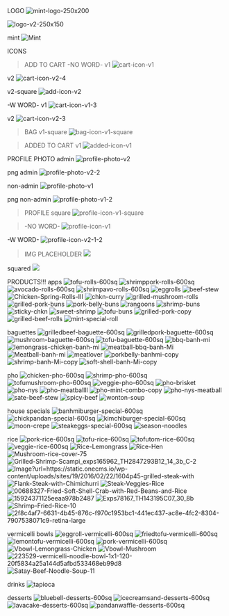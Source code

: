 LOGO
<img src="https://i.ibb.co/zxB68bW/mint-logo-250x200.png"
    alt="mint-logo-250x200" className="logo" />

<img src="https://i.ibb.co/B6NjcdZ/logo-v2.png" alt="logo-v2-250x150" className="logo"/>

mint
<img src="https://i.ibb.co/SXbTZS6/Mint.png" alt="Mint" />

ICONS

> ADD TO CART
> -NO WORD-
> v1
> <img src="https://i.ibb.co/bXrZxf2/cart-icon-v1.png" alt="cart-icon-v1" className="icon" />

v2
<img src="https://i.ibb.co/NWLbTTX/cart-icon-v2-4.png" 
    alt="cart-icon-v2-4" className="icon" />

v2-square
<img src="https://i.ibb.co/642vNF2/add-icon-v2.png" alt="add-icon-v2" className="add-icon"/>

-W WORD-
v1
<img src="https://i.ibb.co/CVNy5Sc/cart-icon-v1-3.png" alt="cart-icon-v1-3" className="icon" />

v2
<img src="https://i.ibb.co/kS94K9m/cart-icon-v2-3.png" 
    alt="cart-icon-v2-3" className="icon" />

> BAG
> v1-square
> <img src="https://i.ibb.co/FXNrrrQ/bag-icon-v1-square.png" alt="bag-icon-v1-square" className="icon" />

> ADDED TO CART
> v1
> <img src="https://i.ibb.co/ThJcsp3/added-icon-v1.png" alt="added-icon-v1" className="added" />

PROFILE PHOTO
admin
<img src="https://i.ibb.co/bb78Jdn/profile-photo-v2.jpg" alt="profile-photo-v2" className="profile" />

png admin
<img src="https://i.ibb.co/mSk5ccF/profile-photo-v2-2.png" alt="profile-photo-v2-2" className="profile" />

non-admin
<img src="https://i.ibb.co/XW4NRZs/profile-photo-v1.jpg" alt="profile-photo-v1" className="profile" />

png non-admin
<img src="https://i.ibb.co/SN7D905/profile-photo-v1-2.png" alt="profile-photo-v1-2" className="profile" />

> PROFILE
> square
> <img src="https://i.ibb.co/hM7Xn0g/profile-icon-v1-square.png" alt="profile-icon-v1-square" className="icon" />

> -NO WORD-
> <img src="https://i.ibb.co/vxsQDTG/profile-icon-v1.png" alt="profile-icon-v1" className="icon"/>

-W WORD-
<img src="https://i.ibb.co/yhrzqjP/profile-icon-v2-1-2.png" 
    alt="profile-icon-v2-1-2" className="icon" />

> IMG PLACEHOLDER
> <img src="https://i.imgur.com/mrDgNC5.gif" className="placeholder"/>

squared
<img src="https://i.imgur.com/ZZiMrz0.gif" className="placeholder"/>

PRODUCTS!!!
apps
<img src="https://i.ibb.co/sJszfdz/tofu-rolls-600sq.jpg" alt="tofu-rolls-600sq" />
<img src="https://i.ibb.co/PrF1Dv9/shrimppork-rolls-600sq.jpg" alt="shrimppork-rolls-600sq" />
<img src="https://i.ibb.co/g6nRL71/avocado-rolls-600sq.jpg" alt="avocado-rolls-600sq" />
<img src="https://i.ibb.co/pXQ3TxB/shrimpavo-rolls-600sq.jpg" alt="shrimpavo-rolls-600sq" />
<img src="https://i.ibb.co/r6HB2nG/eggrolls.jpg" alt="eggrolls"/>
<img src="https://i.ibb.co/h8vfSww/beef-stew.jpg" alt="beef-stew"/>
<img src="https://i.ibb.co/2SPgBwZ/Chicken-Spring-Rolls-III.jpg" alt="Chicken-Spring-Rolls-III"/>
<img src="https://i.ibb.co/qxLDRdy/chkn-curry.jpg" alt="chkn-curry"/>
<img src="https://i.ibb.co/7nCBFCZ/grilled-mushroom-rolls.png" alt="grilled-mushroom-rolls"/>
<img src="https://i.ibb.co/BVqtGZB/grilled-pork-buns.jpg" alt="grilled-pork-buns"/>
<img src="https://i.ibb.co/TbLWj8h/pork-belly-buns.jpg" alt="pork-belly-buns"/>
<img src="https://i.ibb.co/vJDn0WQ/rangoons.jpg" alt="rangoons"/>
<img src="https://i.ibb.co/xYrpMY6/shrimp-buns.jpg" alt="shrimp-buns"/>
<img src="https://i.ibb.co/grTK1VH/sticky-chkn.jpg" alt="sticky-chkn"/>
<img src="https://i.ibb.co/n74771Y/sweet-shrimp.jpg" alt="sweet-shrimp"/>
<img src="https://i.ibb.co/qWyc1kg/tofu-buns.jpg" alt="tofu-buns"/>
<img src="https://i.ibb.co/kqPCnv6/grilled-pork-copy.png" alt="grilled-pork-copy"/>
<img src="https://i.ibb.co/f4bF8Ft/grilled-beef-rolls.jpg" alt="grilled-beef-rolls"/>
<img src="https://i.ibb.co/BqD4TV0/mint-special-roll.jpg" alt="mint-special-roll"/>

baguettes
<img src="https://i.ibb.co/4f5bZJN/grilledbeef-baguette-600sq.jpg" alt="grilledbeef-baguette-600sq" />
<img src="https://i.ibb.co/Ms5m16s/grilledpork-baguette-600sq.jpg" alt="grilledpork-baguette-600sq" />
<img src="https://i.ibb.co/pw8HFsm/mushroom-baguette-600sq.jpg" alt="mushroom-baguette-600sq" />
<img src="https://i.ibb.co/fnSGPHm/tofu-baguette-600sq.jpg" alt="tofu-baguette-600sq" />
<img src="https://i.ibb.co/vLrQ89Y/bbq-banh-mi.jpg" alt="bbq-banh-mi">
<img src="https://i.ibb.co/yYWm8zK/lemongrass-chicken-banh-mi.jpg" alt="lemongrass-chicken-banh-mi">
<img src="https://i.ibb.co/tJC3nMG/meatball-bbq-banh-Mi.jpg" alt="meatball-bbq-banh-Mi">
<img src="https://i.ibb.co/yNTFqfw/Meatball-banh-mi.jpg" alt="Meatball-banh-mi">
<img src="https://i.ibb.co/G2f4RX7/meatlover.jpg" alt="meatlover">
<img src="https://i.ibb.co/hdhR3dZ/porkbelly-banhmi-copy.png" alt="porkbelly-banhmi-copy">
<img src="https://i.ibb.co/pxL6Zkk/shrimp-banh-Mi-copy.png" alt="shrimp-banh-Mi-copy">
<img src="https://i.ibb.co/v1TKMTk/soft-shell-banh-Mi-copy.png" alt="soft-shell-banh-Mi-copy">

pho
<img src="https://i.ibb.co/Yty7801/chicken-pho-600sq.jpg" alt="chicken-pho-600sq" />
<img src="https://i.ibb.co/xDvcTXj/shrimp-pho-600sq.jpg" alt="shrimp-pho-600sq" />
<img src="https://i.ibb.co/YD06QWV/tofumushroom-pho-600sq.jpg" alt="tofumushroom-pho-600sq" />
<img src="https://i.ibb.co/mHsP0ZP/veggie-pho-600sq.jpg" alt="veggie-pho-600sq" />
<img src="https://i.ibb.co/QbLpt8S/pho-brisket.jpg" alt="pho-brisket">
<img src="https://i.ibb.co/FK4h4wz/pho-nys.jpg" alt="pho-nys"/>
<img src="https://i.ibb.co/jWK8Pyc/pho-meatballll.jpg" alt="pho-meatballll">
<img src="https://i.ibb.co/7jgBYTM/pho-mint-combo-copy.png" alt="pho-mint-combo-copy">
<img src="https://i.ibb.co/hLkB0sm/pho-nys-meatball.jpg" alt="pho-nys-meatball">
<img src="https://i.ibb.co/0q15SCw/sate-beef-stew.jpg" alt="sate-beef-stew">
<img src="https://i.ibb.co/Yk1CLxR/spicy-beef.jpg" alt="spicy-beef">
<img src="https://i.ibb.co/KrftxQd/wonton-soup.jpg" alt="wonton-soup">

house specials
<img src="https://i.ibb.co/0CbPpVv/banhmiburger-special-600sq.jpg" alt="banhmiburger-special-600sq" />
<img src="https://i.ibb.co/J7cKTJ8/chickpandan-special-600sq.jpg" alt="chickpandan-special-600sq" />
<img src="https://i.ibb.co/wQCvTLf/kimchiburger-special-600sq.jpg" alt="kimchiburger-special-600sq" />
<img src="https://i.ibb.co/p2s8ZRr/moon-crepe.jpg" alt="moon-crepe">
<img src="https://i.ibb.co/Gc9R5Qk/steakeggs-special-600sq.jpg" alt="steakeggs-special-600sq" />
<img src="https://i.ibb.co/fNmswbR/season-noodles.jpg" alt="season-noodles">

rice
<img src="https://i.ibb.co/5KgvCLH/pork-rice-600sq.jpg" alt="pork-rice-600sq" />
<img src="https://i.ibb.co/xsBNYrc/tofu-rice-600sq.jpg" alt="tofu-rice-600sq" />
<img src="https://i.ibb.co/Vt6BXb2/tofutom-rice-600sq.jpg" alt="tofutom-rice-600sq" />
<img src="https://i.ibb.co/0jVmfNx/veggie-rice-600sq.jpg" alt="veggie-rice-600sq" />
<img src="https://i.ibb.co/rpwxSJv/Rice-Lemongrass.jpg" alt="Rice-Lemongrass" />
<img src="https://i.ibb.co/XxHkmR9/Rice-Hen.jpg" alt="Rice-Hen" />
<img src="https://i.ibb.co/Fs48yfz/Mushroom-rice-cover-75.jpg" alt="Mushroom-rice-cover-75" />
<img src="https://i.ibb.co/ZStk1MC/Grilled-Shrimp-Scampi-exps165962-TH2847293-B12-14-3b-C-2.jpg" alt="Grilled-Shrimp-Scampi_exps165962_TH2847293B12_14_3b_C-2" />
<img src="https://i.ibb.co/mHqfWrC/Image-url-https-static-onecms-io-wp-content-uploads-sites-19-2016-02-22-1604p45-grilled-steak-with.jpg" alt="Image?url=https://static.onecms.io/wp-content/uploads/sites/19/2016/02/22/1604p45-grilled-steak-with" />
<img src="https://i.ibb.co/3fHRCYB/Flank-Steak-with-Chimichurri.jpg" alt="Flank-Steak-with-Chimichurri" />
<img src="https://i.ibb.co/qd4HsV2/Steak-Veggies-Rice.jpg" alt="Steak-Veggies-Rice" />
<img src="https://i.ibb.co/8jYG3MK/00688327-Fried-Soft-Shell-Crab-with-Red-Beans-and-Rice.jpg" alt="00688327-Fried-Soft-Shell-Crab-with-Red-Beans-and-Rice" />
<img src="https://i.ibb.co/NynjfDs/15924371125eeaa978b2487.jpg" alt="15924371125eeaa978b2487" />
<img src="https://i.ibb.co/xM43L3d/Exps78167-TH143195-C07-30-8b.jpg" alt="Exps78167_TH143195C07_30_8b" />
<img src="https://i.ibb.co/n1VvkBq/Shrimp-Fried-Rice-10.jpg" alt="Shrimp-Fried-Rice-10" />
<img src="https://i.ibb.co/3W2q6dC/2f8c4af7-6631-4b45-876c-f970c1953bc1-441ec437-ac8e-4fc2-8304-7907538071c9-retina-large.jpg" alt="2f8c4af7-6631-4b45-876c-f970c1953bc1-441ec437-ac8e-4fc2-8304-7907538071c9-retina-large" />

vermicelli bowls
<img src="https://i.ibb.co/ZdgfPCG/eggroll-vermicelli-600sq.jpg" alt="eggroll-vermicelli-600sq" />
<img src="https://i.ibb.co/DVph2Wy/friedtofu-vermicelli-600sq.jpg" alt="friedtofu-vermicelli-600sq" />
<img src="https://i.ibb.co/t8KXH5C/lemontofu-vermicelli-600sq.jpg" alt="lemontofu-vermicelli-600sq" />
<img src="https://i.ibb.co/zr6HtDC/pork-vermicelli-600sq.jpg" alt="pork-vermicelli-600sq" />
<img src="https://i.ibb.co/2P5S7rD/Vbowl-Lemongrass-Chicken.jpg" alt="Vbowl-Lemongrass-Chicken"/>
<img src="https://i.ibb.co/592grMC/Vbowl-Mushroom.jpg" alt="Vbowl-Mushroom" />
<img src="https://i.ibb.co/4ppZkZL/223529-vermicelli-noodle-bowl-1x1-120-20f5834a25a144d5afbd533468eb99d8.jpg" alt="223529-vermicelli-noodle-bowl-1x1-120-20f5834a25a144d5afbd533468eb99d8" />
<img src="https://i.ibb.co/dWbB118/Satay-Beef-Noodle-Soup-11.jpg" alt="Satay-Beef-Noodle-Soup-11" />

drinks
<img src="https://i.ibb.co/WHmcj00/tapioca.jpg" alt="tapioca"/>

desserts
<img src="https://i.ibb.co/dDxKZ8L/bluebell-desserts-600sq.jpg" alt="bluebell-desserts-600sq" />
<img src="https://i.ibb.co/q9b9LRN/icecreamsand-desserts-600sq.jpg" alt="icecreamsand-desserts-600sq" />
<img src="https://i.ibb.co/dbQ1NRH/lavacake-desserts-600sq.jpg" alt="lavacake-desserts-600sq" />
<img src="https://i.ibb.co/NxwGVd4/pandanwaffle-desserts-600sq.jpg" alt="pandanwaffle-desserts-600sq" />
